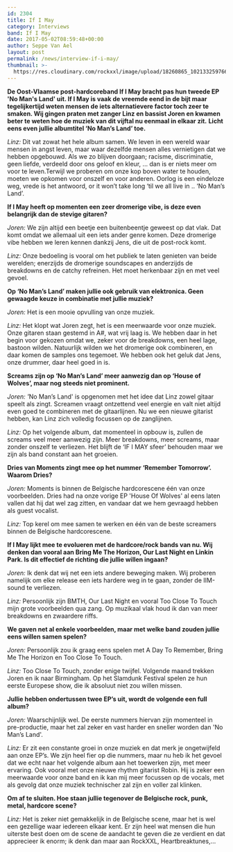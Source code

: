 ```yaml
---
id: 2304
title: If I May
category: Interviews
band: If I May
date: 2017-05-02T08:59:48+00:00
author: Seppe Van Ael
layout: post
permalink: /news/interview-if-i-may/
thumbnail: >-
  https://res.cloudinary.com/rockxxl/image/upload/18260865_10213325976681794_1644302700_o.jpg
---
```

**De Oost-Vlaamse post-hardcoreband If I May bracht pas hun tweede EP 'No Man's Land' uit. If I May is vaak de vreemde eend in de bijt maar tegelijkertijd weten mensen de iets alternatievere factor toch zeer te smaken. Wij gingen praten met zanger Linz en bassist Joren en kwamen beter te weten hoe de muziek van dit vijftal nu eenmaal in elkaar zit.**
**Licht eens even jullie albumtitel ‘No Man’s Land’ toe.**

<span style="font-weight: 400;"><em>Linz:</em> Dit vat zowat het hele album samen. We leven in een wereld waar mensen in angst leven, maar waar dezelfde mensen alles vernietigen dat we hebben opgebouwd. Als we zo blijven doorgaan; racisme, discriminatie, geen liefde, verdeeld door ons geloof en kleur, &#8230; dan is er niets meer om voor te leven.Terwijl we proberen om onze kop boven water te houden, moeten we opkomen voor onszelf en voor anderen. Oorlog is een eindeloze weg, vrede is het antwoord, or it won’t take long ‘til we all live in .. ‘No Man’s Land’.</span>

**If I May heeft op momenten een zeer dromerige vibe, is deze even belangrijk dan de stevige gitaren?**

<span style="font-weight: 400;"><em>Joren:</em> We zijn altijd een beetje een buitenbeentje geweest op dat vlak. Dat komt omdat we allemaal uit een iets ander genre komen. Deze dromerige vibe hebben we leren kennen dankzij Jens, die uit de post-rock komt. </span>

<span style="font-weight: 400;"><em>Linz:</em> </span><span style="font-weight: 400;">Onze bedoeling is vooral om het publiek te laten genieten van beide werelden; enerzijds de dromerige soundscapes en anderzijds de breakdowns en de catchy refreinen. Het moet herkenbaar zijn en met veel gevoel.</span>

**Op ‘No Man’s Land’ maken jullie ook gebruik van elektronica. Geen gewaagde keuze in combinatie met jullie muziek?**

<span style="font-weight: 400;"><em>Joren:</em> Het is een mooie opvulling van onze muziek. </span>

<span style="font-weight: 400;"><em>Linz:</em> Het klopt wat Joren zegt, het is een meerwaarde voor onze muziek. Onze gitaren staan gestemd in A#, wat vrij laag is. We hebben daar in het begin voor gekozen omdat we, zeker voor de breakdowns, een heel lage, bastoon wilden. Natuurlijk wilden we het dromerige ook combineren, en daar komen de samples ons tegemoet. We hebben ook het geluk dat Jens, onze drummer, daar heel goed in is.</span>

**Screams zijn op ‘No Man’s Land’ meer aanwezig dan op ‘House of Wolves’, maar nog steeds niet prominent.**

<span style="font-weight: 400;"><em>Joren: '</em>No Man’s Land' is opgenomen met het idee dat Linz zowel gitaar speelt als zingt. Screamen vraagt ontzettend veel energie en valt niet altijd even goed te combineren met de gitaarlijnen. Nu we een nieuwe gitarist hebben, kan Linz zich volledig focussen op de zanglijnen.</span>

<span style="font-weight: 400;"><em>Linz: </em>Op het volgende album, dat momenteel in opbouw is, zullen de screams veel meer aanwezig zijn. Meer breakdowns, meer screams, maar zonder onszelf te verliezen. Het blijft de ‘IF I MAY sfeer’ behouden maar we zijn als band constant aan het groeien.</span>

**Dries van Moments zingt mee op het nummer ‘Remember Tomorrow’. Waarom Dries?**

<span style="font-weight: 400;"><em>Joren:</em> Moments is binnen de Belgische hardcorescene één van onze voorbeelden. Dries had na onze vorige EP 'House Of Wolves' al eens laten vallen dat hij dat wel zag zitten, en vandaar dat we hem gevraagd hebben als guest vocalist.</span>

<span style="font-weight: 400;"><em> Linz:</em> Top kerel om mee samen te werken en één van de beste screamers binnen de Belgische hardcorescene.</span>

**If I May lijkt mee te evolueren met de hardcore/rock bands van nu. Wij denken dan vooral aan Bring Me The Horizon, Our Last Night en Linkin Park. Is dit effectief de richting die jullie willen ingaan?**

<span style="font-weight: 400;"><em>Joren:</em> Ik denk dat wij net een iets andere beweging maken. Wij proberen namelijk om elke release een iets hardere weg in te gaan, zonder de IIM-sound te verliezen.</span>

<span style="font-weight: 400;"><em>Linz:</em> Persoonlijk zijn BMTH, Our Last Night en vooral Too Close To Touch mijn grote voorbeelden qua zang. Op muzikaal vlak houd ik dan van meer breakdowns en zwaardere riffs.</span>

**We gaven net al enkele voorbeelden, maar met welke band zouden jullie eens willen samen spelen?** <span style="font-weight: 400;"> </span>

<span style="font-weight: 400;"><em>Joren:</em> Persoonlijk zou ik graag eens spelen met A Day To Remember, Bring Me The Horizon en Too Close To Touch.</span>

<span style="font-weight: 400;"><em>Linz:</em> Too Close To Touch, zonder enige twijfel. Volgende maand trekken Joren en ik naar Birmingham. Op het Slamdunk Festival spelen ze hun eerste Europese show, die ik absoluut niet zou willen missen.</span>

**Jullie hebben ondertussen twee EP’s uit, wordt de volgende een full album?**

<span style="font-weight: 400;"><em>Joren:</em> Waarschijnlijk wel. De eerste nummers hiervan zijn momenteel in pre-productie, maar het zal zeker en vast harder en sneller worden dan 'No Man’s Land'.</span>

<span style="font-weight: 400;"><em>Linz:</em> Er zit een constante groei in onze muziek en dat merk je ongetwijfeld aan onze EP’s. We zijn heel fier op die nummers, maar nu heb ik het gevoel dat we echt naar het volgende album aan het toewerken zijn, met meer ervaring. Ook vooral met onze nieuwe rhythm gitarist Robin. Hij is zeker een meerwaarde voor onze band en ik kan mij meer focussen op de vocals, met als gevolg dat onze muziek technischer zal zijn en voller zal klinken.</span>

**Om af te sluiten. Hoe staan jullie tegenover de Belgische rock, punk, metal, hardcore scene?**
  
<span style="font-weight: 400;"><em>Linz:</em> Het is zeker niet gemakkelijk in de Belgische scene, maar het is wel een gezellige waar iedereen elkaar kent. Er zijn heel wat mensen die hun uiterste best doen om de scene de aandacht te geven die ze verdient en dat apprecieer ik enorm; ik denk dan maar aan RockXXL, Heartbreaktunes,…</span>
